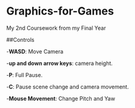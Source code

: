 # Graphics-for-Games

My 2nd Coursework from my Final Year

##Controls

-__WASD__: Move Camera

-__up and down arrow keys__: camera height.

-__P__: Full Pause.

-__C__: Pause scene change and camera movement.

-__Mouse Movement__: Change Pitch and Yaw

